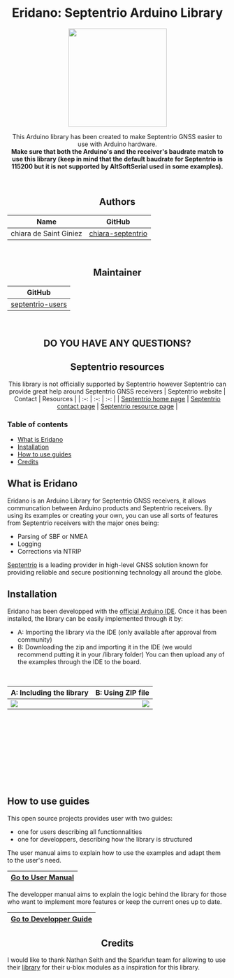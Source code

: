<div align="center">

# Eridano: Septentrio Arduino Library

<img align=center src="https://github.com/septentrio-gnss/Septentrio_Arduino_library/blob/main/images/Logo.png" width=225 height=225>

This Arduino library has been created to make Septentrio GNSS easier to use with Arduino hardware. <br>
**Make sure that both the Arduino's and the receiver's baudrate match to use this library (keep in mind that the default baudrate for Septentrio is 115200 but it is not supported by AltSoftSerial used in some examples).**  <br> 

<br>

## Authors 
|Name                   | GitHub   |  
|-----------------------|----------|
| chiara de Saint Giniez| [chiara-septentrio](https://github.com/chiara-septentrio)|

<br>

## Maintainer 
| GitHub |
|--------|
| <a href="https://github.com/septentrio-users">septentrio-users</a> </br> |  

<br>

## DO YOU HAVE ANY QUESTIONS?

## Septentrio resources
This library is not officially supported by Septentrio however Septentrio can provide great help around Septentrio GNSS receivers
| Septentrio website                                    | Contact                                                          | Resources |
| :-:                                                   | :-:                                                              | :-: |
| [Septentrio home page](https://web.septentrio.com/GL-SSN-home) | [Septentrio contact page](https://web.septentrio.com/GH-SSN-contact) | [Septentrio resource page](https://web.septentrio.com/GH-SSN-support) |

</div>

### Table of contents
* [What is Eridano](#what-is-eridano)
* [Installation](#installation)
* [How to use guides](#how-to-use-guides)
* [Credits](#credits)

## What is Eridano
Eridano is an Arduino Library for Septentrio GNSS receivers, it allows communcation between Arduino products and Septentrio receivers. By using its examples or creating your own, you can use all sorts of features from Septentrio receivers with the major ones being: 
* Parsing of SBF or NMEA
* Logging
* Corrections via NTRIP  

[Septentrio](https://www.septentrio.com) is a leading provider in high-level GNSS solution known for providing reliable and secure positionning technology all around the globe.

## Installation
Eridano has been developped with the [official Arduino IDE](https://www.arduino.cc/en/software). Once it has been installed, the library can be easily implemented through it by:
* A: Importing the library via the IDE (only available after approval from community)
* B: Downloading the zip and importing it in the IDE (we would recommend putting it in your /library folder)
You can then upload any of the examples through the IDE to the board.
<br>

| A: Including the library                                    | B: Using ZIP file                                                       |
|-----------------------|----------|
| <img align=left src="https://github.com/septentrio-gnss/Septentrio_Arduino_library/blob/main/images/Include%20library.png" size="20%" > | <img align=right src="https://github.com/septentrio-gnss/Septentrio_Arduino_library/blob/main/images/Zip%20library.PNG" SIZE="20%"> |
<br>
<br>
<br>
<br>
<br>
<br>
<br>
<br>
<br>

## How to use guides
This open source projects provides user with two guides:
* one for users describing all functionnalities
* one for developpers, describing how the library is structured

The user manual aims to explain how to use the examples and adapt them to the user's need.  
<div align="center"> 

| [Go to User Manual](https://github.com/septentrio-gnss/Septentrio_Arduino_library/blob/main/ressources/user_manual.md) |
|---|

 </div>
The developper manual aims to explain the logic behind the library for those who want to implement more features or keep the current ones up to date.  
<div align="center"> 

| [Go to Developper Guide](https://github.com/septentrio-gnss/Septentrio_Arduino_library/blob/main/ressources/developper_guide.md) |
|---| 

</div>

## <center> Credits </center>
I would like to thank Nathan Seith and the Sparkfun team for allowing to use their [library](https://github.com/sparkfun/SparkFun_u-blox_GNSS_Arduino_Library/) for their u-blox modules as a inspiration for this library.
